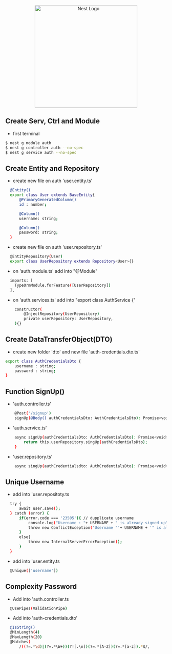 <p align="center">
  <a href="http://nestjs.com/" target="blank"><img src="https://nestjs.com/img/logo_text.svg" width="320" alt="Nest Logo" /></a>
</p>


## Create Serv, Ctrl and Module

- first terminal
```bash
$ nest g module auth
$ nest g controller auth --no-spec
$ nest g service auth --no-spec
```

## Create Entity and Repository
- create new file on auth 'user.entity.ts'
```bash
  @Entity()
  export class User extends BaseEntity{
      @PrimaryGeneratedColumn()
      id : number;

      @Column()
      username: string;

      @Column()
      password: string; 
  }
```

- create new file on auth 'user.repository.ts'
```bash
  @EntityRepository(User)
  export class UserRepository extends Repository<User>{}
```

- on 'auth.module.ts' add into "@Module"
```bash
  imports: [
    TypeOrmModule.forFeature([UserRepository])
  ],
```

- on 'auth.services.ts' add into "export class AuthService {"
```bash
    constructor(
        @InjectRepository(UserRepository)
        private userRepository: UserRepository,
    ){}
```

## Create DataTransferObject(DTO)
- create new folder 'dto' and new file 'auth-credentials.dto.ts'
```bash
export class AuthCredentialsDto {
    username : string;
    password : string;
}
```
## Function SignUp()

- 'auth.controller.ts'
```bash
    @Post('/signup')
    signUp(@Body() authCredentialsDto: AuthCredentialsDto): Promise<void> {}
```
- 'auth.service.ts'
```bash
    async signUp(authCredentialsDto: AuthCredentialsDto): Promise<void> {
        return this.userRepository.singUp(authCredentialsDto);
    }
```
- 'user.repository.ts'
```bash
    async singUp(authCredentialsdto: AuthCredentialsDto): Promise<void> {}
```


## Unique Username
- add into 'user.repositoty.ts
```bash
  try {
      await user.save();
  } catch (error) {
      if(error.code === '23505'){ // dupplicate username
          console.log("Username : "+ USERNAME + " is already signed up");
          throw new ConflictException('Username "'+ USERNAME + '" is already signed up')
      }
      else{
          throw new InternalServerErrorException();
      }
  }
```
-  add into 'user.entity.ts
```bash
  @Unique(['username'])
```

## Complexity Password
- Add into 'auth.controller.ts
```bash
  @UsePipes(ValidationPipe)
``` 
- Add into 'auth-credentials.dto'
```bash
  @IsString()
  @MinLength(4)
  @MaxLength(20)
  @Matches(
      /((?=.*\d)|(?=.*\W+))(?![.\n])(?=.*[A-Z])(?=.*[a-z]).*$/,
```

